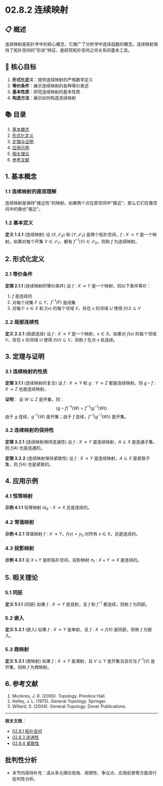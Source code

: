 # 02.8.2 连续映射

## 📋 概述

连续映射是拓扑学中的核心概念，它推广了分析学中连续函数的概念。连续映射保持了拓扑空间的"形状"特征，是研究拓扑空间之间关系的基本工具。

## 🎯 核心目标

1. **形式化定义**：提供连续映射的严格数学定义
2. **等价条件**：展示连续映射的各种等价表述
3. **基本性质**：研究连续映射的基本性质
4. **构造方法**：展示如何构造连续映射

## 📚 目录

1. [基本概念](#1-基本概念)
2. [形式化定义](#2-形式化定义)
3. [定理与证明](#3-定理与证明)
4. [应用示例](#4-应用示例)
5. [相关理论](#5-相关理论)
6. [参考文献](#6-参考文献)

## 1. 基本概念

### 1.1 连续映射的直观理解

连续映射是保持"接近性"的映射。如果两个点在原空间中"接近"，那么它们在像空间中的像也"接近"。

### 1.2 基本定义

**定义 1.2.1** (连续映射)
设 $(X, \mathcal{T}_X)$ 和 $(Y, \mathcal{T}_Y)$ 是两个拓扑空间，$f: X \to Y$ 是一个映射。如果对每个开集 $V \in \mathcal{T}_Y$，都有 $f^{-1}(V) \in \mathcal{T}_X$，则称 $f$ 为连续映射。

## 2. 形式化定义

### 2.1 等价条件

**定理 2.1.1** (连续映射的等价条件)
设 $f: X \to Y$ 是一个映射，则以下条件等价：

1. $f$ 是连续的
2. 对每个闭集 $F \subseteq Y$，$f^{-1}(F)$ 是闭集
3. 对每个 $x \in X$ 和 $f(x)$ 的每个邻域 $V$，存在 $x$ 的邻域 $U$ 使得 $f(U) \subseteq V$

### 2.2 局部连续性

**定义 2.2.1** (局部连续)
设 $f: X \to Y$ 是一个映射，$x \in X$。如果对 $f(x)$ 的每个邻域 $V$，存在 $x$ 的邻域 $U$ 使得 $f(U) \subseteq V$，则称 $f$ 在点 $x$ 处连续。

## 3. 定理与证明

### 3.1 连续映射的性质

**定理 3.1.1** (连续映射的复合)
设 $f: X \to Y$ 和 $g: Y \to Z$ 都是连续映射，则 $g \circ f: X \to Z$ 也是连续映射。

**证明**：
设 $W \subseteq Z$ 是开集，则：
$$(g \circ f)^{-1}(W) = f^{-1}(g^{-1}(W))$$
由于 $g$ 连续，$g^{-1}(W)$ 是开集；由于 $f$ 连续，$f^{-1}(g^{-1}(W))$ 是开集。

### 3.2 连续映射的保持性

**定理 3.2.1** (连续映射保持连通性)
设 $f: X \to Y$ 是连续映射，$A \subseteq X$ 是连通子集，则 $f(A)$ 也是连通的。

**定理 3.2.2** (连续映射保持紧致性)
设 $f: X \to Y$ 是连续映射，$A \subseteq X$ 是紧致子集，则 $f(A)$ 也是紧致的。

## 4. 应用示例

### 4.1 恒等映射

**示例 4.1.1**
恒等映射 $\text{id}_X: X \to X$ 总是连续的。

### 4.2 常值映射

**示例 4.2.1**
常值映射 $f: X \to Y$，$f(x) = y_0$ 对所有 $x \in X$，总是连续的。

### 4.3 投影映射

**示例 4.3.1**
设 $X \times Y$ 是积拓扑空间，投影映射 $\pi_1: X \times Y \to X$ 是连续的。

## 5. 相关理论

### 5.1 同胚

**定义 5.1.1** (同胚)
如果 $f: X \to Y$ 是双射，且 $f$ 和 $f^{-1}$ 都连续，则称 $f$ 为同胚。

### 5.2 嵌入

**定义 5.2.1** (嵌入)
如果 $f: X \to Y$ 是单射，且 $f: X \to f(X)$ 是同胚，则称 $f$ 为嵌入。

### 5.3 商映射

**定义 5.3.1** (商映射)
如果 $f: X \to Y$ 是满射，且 $V \subseteq Y$ 是开集当且仅当 $f^{-1}(V)$ 是开集，则称 $f$ 为商映射。

## 6. 参考文献

1. Munkres, J. R. (2000). Topology. Prentice Hall.
2. Kelley, J. L. (1975). General Topology. Springer.
3. Willard, S. (2004). General Topology. Dover Publications.

---

**相关文档**：

- [02.8.1 拓扑空间](../02_Mathematical_Foundation/02.8.1_拓扑空间.md)
- [02.8.3 连通性](../02_Mathematical_Foundation/02.8.3_连通性.md)
- [02.8.4 紧致性](../02_Mathematical_Foundation/02.8.4_紧致性.md)


## 批判性分析

- 本节内容待补充：请从多元理论视角、局限性、争议点、应用前景等方面进行批判性分析。
